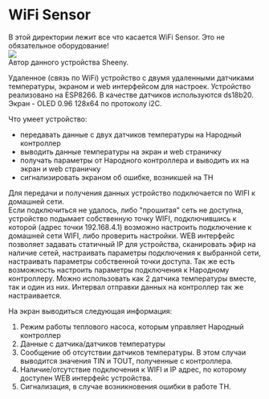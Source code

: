 # WiFi Sensor
В этой директории лежит все что касается WiFi Sensor. Это не обязательное оборудование! <br>
<img src="https://github.com/pav2000/ControlHeatPump/blob/master/WiFiSensor/Screen/01.jpg"/><br>
Автор данного устройства Sheeny.

Удаленное (связь по WiFi) устройство с двумя удаленными датчиками температуры, экраном и web интерфейсом для настроек.
Устройство реализовано на ESP8266. В качестве датчиков используются ds18b20. Экран - OLED 0.96 128x64 по протоколу i2C.

Что умеет устройство:
 - передавать данные с двух датчиков температуры на Народный контроллер
 - выводить данные температуры на экран и web страничку
 - получать параметры от Народного контроллера и выводить их на экран и web страничку
 - сигнализировать экраном об ошибке, возникшей на ТН <br>

Для передачи и получения данных устройство подключается по WIFI к домашней сети.<br>
Если подключиться не удалось, либо "прошитая" сеть не доступна, устройство подымает собственную точку WIFI, подключившись к которой (адрес точки 192.168.4.1) возможно настроить подключение к домашней сети WIFI, либо проверить настройки.
WEB интерфейс позволяет задавать статичный IP для устройства, сканировать эфир на наличие сетей, настраивать параметры подключения к выбранной сети, настраивать параметры собственной точки доступа.
Так же есть возможность настроить параметры подключения к Народному контроллеру.
Можно использовать как 2 датчика температуры вместе, так и один из них. Интервал отправки данных на контроллер так же настраивается.

На экран выводиться следующая информация: <br>
1. Режим работы теплового насоса, которым управляет Народный контроллер
2. Данные с датчика/датчиков температуры
3. Сообщение об отсутствии датчиков температуры. В этом случаи выводится значения TIN и TOUT, полученные с контроллера.
4. Наличие/отсутствие подключения к WIFI и IP адрес, по которому доступен WEB интерфейс устройства.
5. Сигнализация, в случае возникновения ошибки в работе ТН.





